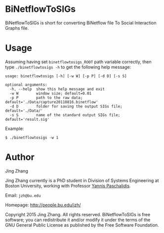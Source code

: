 BiNetflowToSIGs
======

BiNetflowToSIGs is short for converting BiNetflow file To Social Interaction Graphs file.


Usage
=====
Assuming having set `binetflowtosigs_ROOT` path variable correctly, then type `./binetflowtosigs -h` to get the following help message:
```
usage: binetflowtosigs [-h] [-w W] [-p P] [-d D] [-s S]

optional arguments:
  -h, --help  show this help message and exit
  -w W        window size; default=0.01
  -p P        path to the raw data; default='./Data/capture20110816.binetflow'
  -d D        folder for saving the output SIGs file; default='./Data/'
  -s S        name of the standard output SIGs file; default='result.sig'
```

Example:

 `$ ./binetflowtosigs -w 1`


Author
=============
Jing Zhang

Jing Zhang currently is a PhD student in Division of Systems Engineering at Boston University, working with Professor [Yannis Paschalidis](http://sites.bu.edu/paschalidis/).


Email: `jzh@bu.edu`

Homepage: http://people.bu.edu/jzh/


Copyright 2015 Jing Zhang. All rights reserved. BiNetflowToSIGs is free software; you can redistribute it and/or modify it under
the terms of the GNU General Public License as published by the Free Software Foundation.